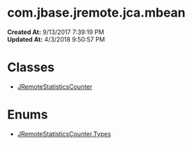# com.jbase.jremote.jca.mbean

**Created At:** 9/13/2017 7:39:19 PM  
**Updated At:** 4/3/2018 9:50:57 PM  


# Classes

- [JRemoteStatisticsCounter](com_jbase_jremote_jca_mbean_JRemoteStatisticsCounter "class in com.jbase.jremote.jca.mbean")




# Enums

- [JRemoteStatisticsCounter.Types](com_jbase_jremote_jca_mbean_JRemoteStatisticsCounter.Types "enum in com.jbase.jremote.jca.mbean")

